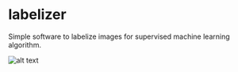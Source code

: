 # labelizer
Simple software to labelize images for supervised machine learning algorithm. 

![alt text](https://github.com/williamfallouh/labelizer/blob/master/image.jpg?raw=true)

